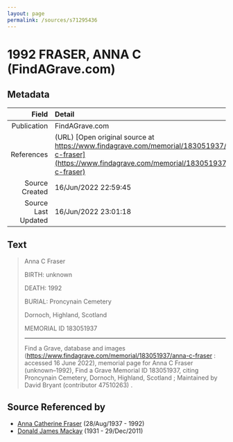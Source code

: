 ```yaml
---
layout: page
permalink: /sources/s71295436
---
```


# 1992 FRASER, ANNA C (FindAGrave.com)

## Metadata

Field | Detail
---:|:---
Publication | FindAGrave.com
References | (URL) [Open original source at https://www.findagrave.com/memorial/183051937/anna-c-fraser](https://www.findagrave.com/memorial/183051937/anna-c-fraser)
Source Created | 16/Jun/2022 22:59:45
Source Last Updated | 16/Jun/2022 23:01:18

## Text

> Anna C Fraser
>
> BIRTH: unknown
>
> DEATH: 1992
>
> BURIAL: Proncynain Cemetery
>
> Dornoch, Highland, Scotland
>
> MEMORIAL ID 183051937
>
> ---
>
> Find a Grave, database and images (https://www.findagrave.com/memorial/183051937/anna-c-fraser : accessed 16 June 2022), memorial page for Anna C Fraser (unknown–1992), Find a Grave Memorial ID 183051937, citing Proncynain Cemetery, Dornoch, Highland, Scotland ; Maintained by David Bryant (contributor 47510263) .
>

## Source Referenced by

* [Anna Catherine Fraser](../people/@28456848@-anna-catherine-fraser-b1937-8-28-d1992.md) (28/Aug/1937 - 1992)
* [Donald James Mackay](../people/@43065376@-donald-james-mackay-b1931-d2011-12-29.md) (1931 - 29/Dec/2011)
